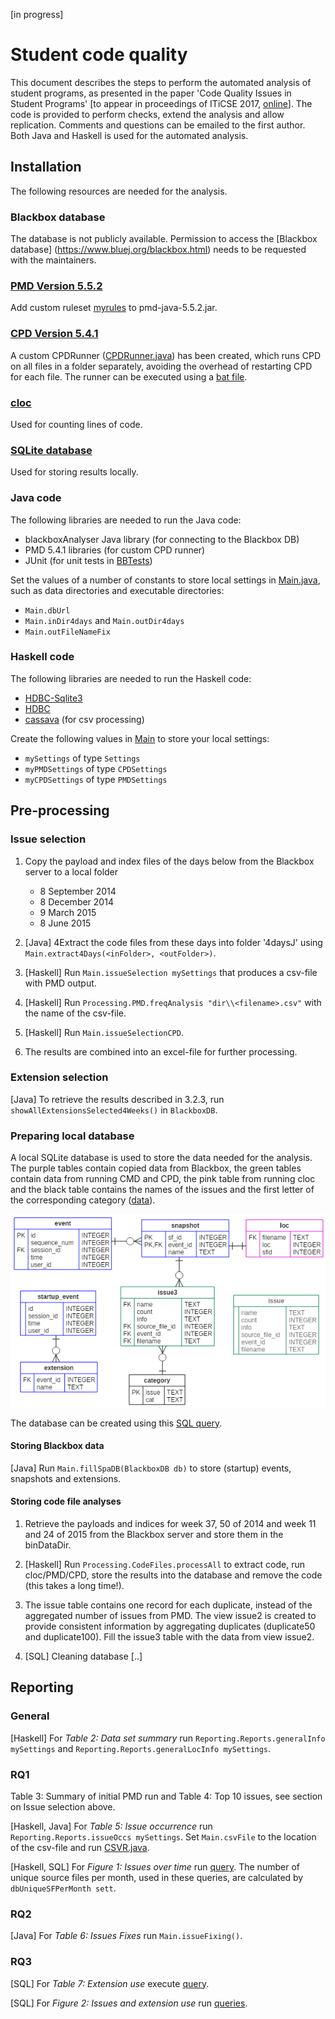 [in progress]

# Student code quality

This document describes the steps to perform the automated analysis of student programs, as presented in the paper 'Code Quality Issues in Student Programs' [to appear in proceedings of ITiCSE 2017, [online](http://www.cs.uu.nl/research/techreps/repo/CS-2017/2017-006.pdf)].
The code is provided to perform checks, extend the analysis and allow replication. Comments and questions can be emailed to the first author.
Both Java and Haskell is used for the automated analysis.

## Installation

The following resources are needed for the analysis.

### Blackbox database

The database is not publicly available. Permission to access the [Blackbox database] (https://www.bluej.org/blackbox.html) needs to be requested with the maintainers.

### [PMD Version 5.5.2](http://pmd.github.io/pmd-5.5.2/)
Add custom ruleset [myrules](./other/myrules.xml) to pmd-java-5.5.2.jar.

### [CPD Version 5.4.1](http://pmd.github.io/pmd-5.4.1/usage/cpd-usage.html)
A custom CPDRunner ([CPDRunner.java](./src/Java/spa/CPDRunner.java)) has been created, which runs CPD on all files in a folder separately, avoiding the overhead of restarting CPD for each file. The runner can be executed using a [bat file](./other/jcpd.bat).

### [cloc](https://github.com/AlDanial/cloc)
Used for counting lines of code.

### [SQLite database](https://www.sqlite.org/)
Used for storing results locally.

### Java code
The following libraries are needed to run the Java code:
* blackboxAnalyser Java library (for connecting to the Blackbox DB)
* PMD 5.4.1 libraries (for custom CPD runner)
* JUnit (for unit tests in [BBTests](./src/Java/spa/BBTests.java))

Set the values of a number of constants to store local settings in [Main.java](./src/Java/spa/Main.java), such as data directories and executable directories:
* `Main.dbUrl`
* `Main.inDir4days` and `Main.outDir4days`
* `Main.outFileNameFix`

### Haskell code
The following libraries are needed to run the Haskell code:
* [HDBC-Sqlite3](https://hackage.haskell.org/package/HDBC-sqlite3)
* [HDBC](https://hackage.haskell.org/package/HDBC)
* [cassava](https://hackage.haskell.org/package/cassava) (for csv processing)

Create the following values in [Main](./src/Haskell/Main.hs) to store your local settings:
* `mySettings` of type `Settings`
* `myPMDSettings` of type `CPDSettings`
* `myCPDSettings` of type `PMDSettings`

## Pre-processing

### Issue selection

1. Copy the payload and index files of the days below from the Blackbox server to a local folder
   * 8 September 2014 
   * 8 December 2014
   * 9 March 2015
   * 8 June 2015

2. [Java] 4Extract the code files from these days into folder '4daysJ' using `Main.extract4Days(<inFolder>, <outFolder>)`.

3. [Haskell] Run `Main.issueSelection mySettings` that produces a csv-file with PMD output.
5. [Haskell] Run `Processing.PMD.freqAnalysis "dir\\<filename>.csv"` with the name of the csv-file.
4. [Haskell] Run `Main.issueSelectionCPD`.
6. The results are combined into an excel-file for further processing.

### Extension selection

[Java] To retrieve the results described in 3.2.3, run `showAllExtensionsSelected4Weeks()` in `BlackboxDB`.

### Preparing local database

A local SQLite database is used to store the data needed for the analysis. The purple tables contain copied
data from Blackbox, the green tables contain data from running CMD and CPD, the pink table from running cloc
and the black table contains the names of the issues and the first letter of the corresponding category
([data](./other/categories.csv)).

![erd](./img/ERD.png)

The database can be created using this [SQL query](./src/SQL/createDatabase.sql).

#### Storing Blackbox data
[Java] Run `Main.fillSpaDB(BlackboxDB db)` to store (startup) events, snapshots and extensions.

#### Storing code file analyses

1. Retrieve the payloads and indices for week 37, 50 of 2014 and week 11 and 24 of 2015 from the Blackbox server and store them in the binDataDir.

2. [Haskell] Run `Processing.CodeFiles.processAll` to extract code, run cloc/PMD/CPD, store the results into the database and remove the
code (this takes a long time!).

3. The issue table contains one record for each duplicate, instead of the aggregated number of issues from PMD. The view issue2 is created to provide consistent information by aggregating duplicates (duplicate50 and duplicate100). Fill the issue3 table with the data from view issue2.

4. [SQL] Cleaning database [..]

## Reporting

### General

[Haskell] For *Table 2: Data set summary* run `Reporting.Reports.generalInfo mySettings` and `Reporting.Reports.generalLocInfo mySettings`.

### RQ1
Table 3: Summary of initial PMD run and Table 4: Top 10 issues, see section on Issue selection above.

[Haskell, Java] For *Table 5: Issue occurrence* run `Reporting.Reports.issueOccs mySettings`.
Set `Main.csvFile` to the location of the csv-file and run [CSVR.java](./src/Java/spa/CSVR.java).

[Haskell, SQL] For *Figure 1: Issues over time* run [query](./src/SQL/rq1Figure1.sql). The number of unique source files per month, used in these queries, are calculated by `dbUniqueSFPerMonth sett`.

### RQ2

[Java] For *Table 6: Issues Fixes*  run `Main.issueFixing()`.

### RQ3

[SQL] For *Table 7: Extension use* execute [query](./src/SQL/rq3Table7.sql).

[SQL] For *Figure 2: Issues and extension use* run [queries](./src/SQL/rq3Figure2.sql).

